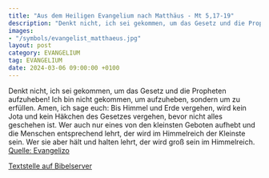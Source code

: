 ```yaml
---
title: "Aus dem Heiligen Evangelium nach Matthäus - Mt 5,17-19"
description: "Denkt nicht, ich sei gekommen, um das Gesetz und die Propheten aufzuheben! Ich bin nicht gekommen, um aufzuheben, sondern um zu erfüllen. Amen, ich sage euch: Bis Himmel und Erde vergehen, wird kein Jota und kein Häkchen des Gesetzes vergehen, bevor nicht alles geschehen ist. Wer...."
images:
- "/symbols/evangelist_matthaeus.jpg"
layout: post
category: EVANGELIUM
tag: EVANGELIUM
date: 2024-03-06 09:00:00 +0100
---
```

Denkt nicht, ich sei gekommen, um das Gesetz und die Propheten aufzuheben! Ich bin nicht gekommen, um aufzuheben, sondern um zu erfüllen.
Amen, ich sage euch: Bis Himmel und Erde vergehen, wird kein Jota und kein Häkchen des Gesetzes vergehen, bevor nicht alles geschehen ist.
Wer auch nur eines von den kleinsten Geboten aufhebt und die Menschen entsprechend lehrt, der wird im Himmelreich der Kleinste sein.<!--more--> Wer sie aber hält und halten lehrt, der wird groß sein im Himmelreich.<br>
[Quelle: Evangelizo](https://evangeliumtagfuertag.org/DE/gospel)

[Textstelle auf Bibelserver](https://www.bibleserver.com/EU/Matthäus5,17-19)
